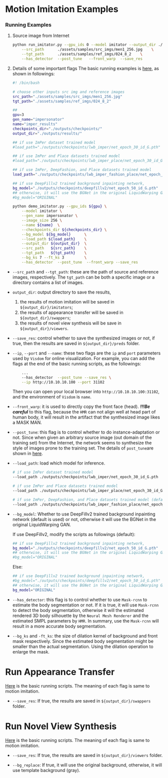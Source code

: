 # Motion Imitation Examples
### Running Examples

1. Source image from Internet
    ```bash
    python run_imitator.py --gpu_ids 0 --model imitator --output_dir ./outputs/results/  \
        --src_path      ./assets/samples/src_imgs/men1_256.jpg    \
        --tgt_path      ./assets/samples/ref_imgs/024_8_2    \
        --has_detector  --post_tune   --front_warp  --save_res
    ```
    
2. Details of some important flags
    The basic running examples is [here](../scripts/motion_imitation/runner.sh), as shown in followings:
    ```bash
    #! /bin/bash
    
    # choose other inputs src img and reference images
    src_path="./assets/samples/src_imgs/men1_256.jpg"
    tgt_path="./assets/samples/ref_imgs/024_8_2"
    
    ##
    gpu=3
    gen_name="impersonator"
    name="imper_results"
    checkpoints_dir="./outputs/checkpoints/"
    output_dir="./outputs/results/"
    
    ## if use ImPer dataset trained model
    #load_path="./outputs/checkpoints/lwb_imper/net_epoch_30_id_G.pth"
    
    ## if use ImPer and Place datasets trained model
    #load_path="./outputs/checkpoints/lwb_imper_place/net_epoch_30_id_G.pth"
    
    ## if use ImPer, DeepFashion, and Place datasets trained model
    load_path="./outputs/checkpoints/lwb_imper_fashion_place/net_epoch_30_id_G.pth"
    
    ## if use DeepFillv2 trained background inpainting network,
    bg_model="./outputs/checkpoints/deepfillv2/net_epoch_50_id_G.pth"
    ## otherwise, it will use the BGNet in the original LiquidWarping GAN
    #bg_model="ORIGINAL"
    
    python demo_imitator.py --gpu_ids ${gpu} \
        --model imitator \
        --gen_name impersonator \
        --image_size 256 \
        --name ${name}  \
        --checkpoints_dir ${checkpoints_dir} \
        --bg_model ${bg_model}      \
        --load_path ${load_path}    \
        --output_dir ${output_dir}  \
        --src_path   ${src_path}    \
        --tgt_path   ${tgt_path}    \
        --bg_ks 7 --ft_ks 3         \
        --has_detector  --post_tune  --front_warp --save_res
    ```

* `--src_path` and `--tgt_path`: these are the path of source and reference images, respectively. The `tgt_path`
can be both a specific image or a directory contains a list of images.

* `output_dir`: output directory to save the results,
    
    1. the results of motion imitation will be saved in `${output_dir}/imitators`;
    2. the results of appearance transfer will be saved in `${output_dir}/swappers`;
    3. the results of novel view synthesis will be save in `${output_dir}/viewers`.

* `--save_res`: control whether to save the synthesized images or not, if true, then the results are saved 
in `${output_dir}/preds` folder.

* `--ip`, `--port` and `--name`: these two flags are the `ip` and `port` parameters used by `Visdom`
for online visualization. For example, you can add the flags at the end of the basic running
scripts, as the followings:
    ```bash
        ...
        --has_detector  --post_tune --save_res \
        --ip http://10.10.10.100 --port 31102
    ```
    Then you can open your local browser into `http://10.10.10.100:31102`, and the environment of `Visdom` is `name`.

* `--front_warp`: it is used to directly copy the front face (head). ***!!!Be careful*** to  this flag, 
because the `HMR` can not align well at head part of human body, it will result in the artifact that 
the synthesized image likes a MASK MAN.

* `--post_tune`: this flag is to control whether to do instance-adaptation or not. Since when given an arbitrary source 
image (out domain of the training set) from the Internet, the network seems to synthesize the style of images prone to the 
training set. The details of `post_tune`are shown in [here](./postTune.md).

* `--load_path`: load which model for inference.
    ```bash
    # if use ImPer dataset trained model
    --load_path ./outputs/checkpoints/lwb_imper/net_epoch_30_id_G.pth
    
    # if use ImPer and Place datasets trained model
    --load_path ./outputs/checkpoints/lwb_imper_place/net_epoch_30_id_G.pth
    
    # if use ImPer, DeepFashion, and Place datasets trained model (default)
    --load_path ./outputs/checkpoints/lwb_imper_fashion_place/net_epoch_30_id_G.pth 
    ```

* `--bg_model`: Whether to use DeepFillv2 trained background inpainting network (default is used) or not, otherwise it 
will use the BGNet in the original LiquidWarping GAN.

    If use DeepFillv2, modify the scripts as followings (default):
    ```bash
    ## if use DeepFillv2 trained background inpainting network,
    bg_model="./outputs/checkpoints/deepfillv2/net_epoch_50_id_G.pth"
    ## otherwise, it will use the BGNet in the original LiquidWarping GAN
    #bg_model="ORIGINAL"
    ```
    Else:
    ```bash
    ## if use DeepFillv2 trained background inpainting network,
    #bg_model="./outputs/checkpoints/deepfillv2/net_epoch_50_id_G.pth"
    ## otherwise, it will use the BGNet in the original LiquidWarping GAN
    bg_model="ORIGINAL"
    ```

* `--has_detector`: this flag is to control whether to use `Mask-rcnn` to estimate the body segmentation or not.
If it is true, it will use `Mask-rcnn` to detect the body segmentation, otherwise it will the estimated rendered 3D body 
silhouette by the `Neural Mesh Renderer` and the estimated SMPL parameters by `HMR`. In summary, use the `Mask-rcnn` 
will result in a more accurate body segmentation.

* `--bg_ks` and `-ft_ks`: the size of dilation kernel of background and front mask respectively. Since the estimated 
body segmentation might be smaller than the actual segmentation. Using the dilation operation to enlarge the mask.

# Run Appearance Transfer
[Here](../scripts/appearance_transfer/runner.sh) is the basic running scripts. 
The meaning of each flag is same to motion imitation.

* `--save_res`: If true, the results are saved in `${output_dir}/swappers` folder.

# Run Novel View Synthesis
[Here](../scripts/novel_view_synthesis/runner.sh) is the basic running scripts. 
The meaning of each flag is same to motion imitation.

* `--save_res`: If true, the results are saved in `${output_dir}/viewers` folder.

* `--bg_replace`: If true, it will use the original background, otherwise, it will use template background (gray).



